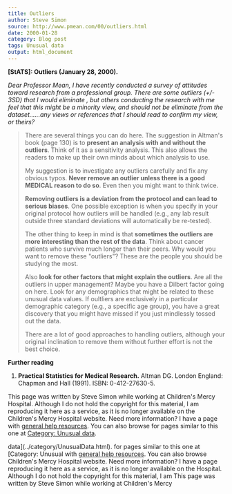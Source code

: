 ```yaml
---
title: Outliers
author: Steve Simon
source: http://www.pmean.com/00/outliers.html
date: 2000-01-28
category: Blog post
tags: Unusual data
output: html_document
---
```

****[StATS]:** Outliers (January 28, 2000).**

*Dear Professor Mean, I have recently conducted a survey of attitudes
toward research from a professional group. There are some outliers (+/-
3SD) that I would eliminate , but others conducting the research with me
feel that this might be a minority view, and should not be eliminate
from the dataset\...\...any views or references that I should read to
confirm my view, or theirs?*

> There are several things you can do here. The suggestion in Altman\'s
> book (page 130) is to **present an analysis with and without the
> outliers**. Think of it as a sensitivity analysis. This also allows
> the readers to make up their own minds about which analysis to use.
>
> My suggestion is to investigate any outliers carefully and fix any
> obvious typos. **Never remove an outlier unless there is a good
> MEDICAL reason to do so**. Even then you might want to think twice.
>
> **Removing outliers is a deviation from the protocol and can lead to
> serious biases**. One possible exception is when you specify in your
> original protocol how outliers will be handled (e.g., any lab result
> outside three standard deviations will automatically be re-tested).
>
> The other thing to keep in mind is that **sometimes the outliers are
> more interesting than the rest of the data**. Think about cancer
> patients who survive much longer than their peers. Why would you want
> to remove these \"outliers\"? These are the people you should be
> studying the most.
>
> Also **look for other factors that might explain the outliers**. Are
> all the outliers in upper management? Maybe you have a Dilbert factor
> going on here. Look for any demographics that might be related to
> these unusual data values. If oultliers are exclusively in a
> particular demographic category (e.g., a specific age group), you have
> a great discovery that you might have missed if you just mindlessly
> tossed out the data.
>
> There are a lot of good approaches to handling outliers, although your
> original inclination to remove them without further effort is not the
> best choice.

**Further reading**

1.  **Practical Statistics for Medical Research.** Altman DG. London
    England: Chapman and Hall (1991). ISBN: 0-412-27630-5.

This page was written by Steve Simon while working at Children\'s Mercy
Hospital. Although I do not hold the copyright for this material, I am
reproducing it here as a service, as it is no longer available on the
Children\'s Mercy Hospital website. Need more information? I have a page
with [general help resources](../GeneralHelp.html). You can also browse
for pages similar to this one at [Category: Unusual
data](../category/UnusualData.html).
<!---More--->
data](../category/UnusualData.html).
for pages similar to this one at [Category: Unusual
with [general help resources](../GeneralHelp.html). You can also browse
Children\'s Mercy Hospital website. Need more information? I have a page
reproducing it here as a service, as it is no longer available on the
Hospital. Although I do not hold the copyright for this material, I am
This page was written by Steve Simon while working at Children\'s Mercy

<!---Do not use
****[StATS]:** Outliers (January 28, 2000).**
This page was written by Steve Simon while working at Children\'s Mercy
Hospital. Although I do not hold the copyright for this material, I am
reproducing it here as a service, as it is no longer available on the
Children\'s Mercy Hospital website. Need more information? I have a page
with [general help resources](../GeneralHelp.html). You can also browse
for pages similar to this one at [Category: Unusual
data](../category/UnusualData.html).
--->

